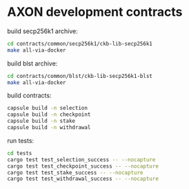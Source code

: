 # AXON development contracts

build secp256k1 archive:

``` sh
cd contracts/common/secp256k1/ckb-lib-secp256k1
make all-via-docker
```

build blst archive:

``` sh
cd contracts/common/blst/ckb-lib-secp256k1-blst
make all-via-docker
```

build contracts:

``` sh
capsule build -n selection
capsule build -n checkpoint
capsule build -n stake
capsule build -n withdrawal
```

run tests:

``` sh
cd tests
cargo test test_selection_success -- --nocapture
cargo test test_checkpoint_success -- --nocapture
cargo test test_stake_success -- --nocapture
cargo test test_withdrawal_success -- --nocapture
```
